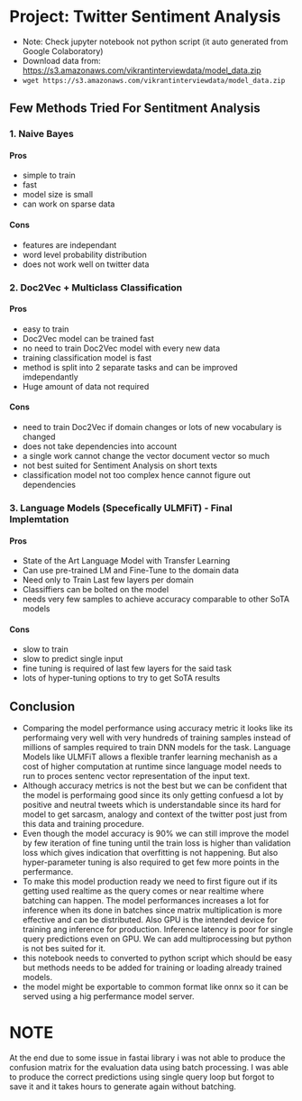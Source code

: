 # Project: Twitter Sentiment Analysis
- Note: Check jupyter notebook not python script (it auto generated from Google Colaboratory)
- Download data from: https://s3.amazonaws.com/vikrantinterviewdata/model_data.zip
- `wget https://s3.amazonaws.com/vikrantinterviewdata/model_data.zip`

## Few Methods Tried For Sentitment Analysis
### 1. Naive Bayes
#### Pros
- simple to train
- fast
- model size is small
- can work on sparse data

#### Cons
- features are independant
- word level probability distribution
- does not work well on twitter data

### 2. Doc2Vec + Multiclass Classification
#### Pros
- easy to train
- Doc2Vec model can be trained fast
- no need to train Doc2Vec model with every new data
- training classification model is fast
- method is split into 2 separate tasks and can be improved imdependantly
- Huge amount of data not required

#### Cons
- need to train Doc2Vec if domain changes or lots of new vocabulary is changed
- does not take dependencies into account
- a single work cannot change the vector document vector so much
- not best suited for Sentiment Analysis on short texts
- classification model not too complex hence cannot figure out dependencies

### 3. Language Models (Specefically ULMFiT) - Final Implemtation
#### Pros
- State of the Art Language  Model with Transfer Learning
- Can use pre-trained LM and Fine-Tune to the domain data
- Need only to Train Last few layers per domain
- Classiffiers can be bolted on the model 
- needs very few samples to achieve accuracy comparable to other SoTA models

#### Cons
- slow to train
- slow to predict single input
- fine tuning is required of last few layers for the said task
- lots of hyper-tuning options to try to get SoTA results

## Conclusion
- Comparing the model performance using accuracy metric it looks like its performaing very well with very hundreds of training samples instead of millions of samples required to train DNN models for the task. Language Models like ULMFiT allows a flexible tranfer learning mechanish as a cost of higher computation at runtime since language model needs to run to proces sentenc vector representation of the input text.
- Although accuracy metrics is not the best but we can be confident that the model is performaing good since its only getting confuesd a lot by positive and neutral tweets which is understandable since its hard for model to get sarcasm, analogy and context of the twitter post just from this data and training procedure.
- Even though the model accuracy is 90% we can still improve the model by few iteration of fine tuning until the train loss is higher than validation loss which gives indication that overfitting is not happening. But also hyper-parameter tuning is also required to get few more points in the perfermance.
- To make this model production ready we need to first figure out if its getting used realtime as the query comes or near realtime where batching can happen. The model performances increases a lot for inference when its done in batches since matrix multiplication is more effective and can be distributed. Also GPU is the intended device for training ang inference for production. Inference latency is poor for single query  predictions even on GPU. We can add multiprocessing but python is not bes suited for it.
- this notebook needs to converted to python script which should be easy but methods needs to be added for training or loading already trained models.
- the model might be exportable to common format like onnx so it can be served using a hig perfermance model server.

# NOTE
At the end due to some issue in fastai library i was not able to produce the confusion matrix for the evaluation data using batch processing. I was able to produce the correct predictions using single query loop but forgot to save it and it takes hours to generate again without batching.
